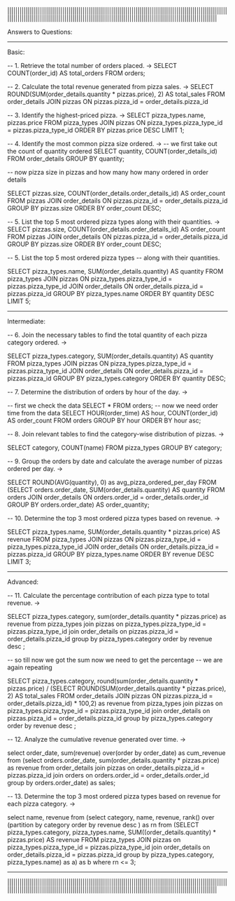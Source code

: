 |||||||||||||||||||||||||||||||||||||||||||||||||||||||||||||||||||||||||||||||||||||||||||||||||||||||||||||||||||||||||||||||||||||||||||||||||||||||||||||||||||||||||||||||||||||||||||||||||||||||||||||||||||

Answers to Questions:
____________________________________________________________

Basic:

-- 1. Retrieve the total number of orders placed.
 -> SELECT 
    COUNT(order_id) AS total_orders
FROM
    orders;

-- 2. Calculate the total revenue generated from pizza sales.
 -> SELECT 
    ROUND(SUM(order_details.quantity * pizzas.price),
            2) AS total_sales
FROM
    order_details
        JOIN
    pizzas ON pizzas.pizza_id = order_details.pizza_id

-- 3. Identify the highest-priced pizza.
 -> SELECT 
    pizza_types.name, pizzas.price
FROM
    pizza_types
        JOIN
    pizzas ON pizza_types.pizza_type_id = pizzas.pizza_type_id
ORDER BY pizzas.price DESC
LIMIT 1;

-- 4. Identify the most common pizza size ordered.
 -> -- we first take out the count of quantity ordered
SELECT 
    quantity, COUNT(order_details_id)
FROM
    order_details
GROUP BY quantity;

-- now pizza size in pizzas and how many how many ordered in order details

SELECT 
    pizzas.size,
    COUNT(order_details.order_details_id) AS order_count
FROM
    pizzas
        JOIN
    order_details ON pizzas.pizza_id = order_details.pizza_id
GROUP BY pizzas.size
ORDER BY order_count DESC; 

-- 5. List the top 5 most ordered pizza types along with their quantities.
 -> SELECT 
    pizzas.size,
    COUNT(order_details.order_details_id) AS order_count
FROM
    pizzas
        JOIN
    order_details ON pizzas.pizza_id = order_details.pizza_id
GROUP BY pizzas.size
ORDER BY order_count DESC;

-- 5. List the top 5 most ordered pizza types 
-- along with their quantities.

SELECT 
    pizza_types.name, 
    SUM(order_details.quantity) AS quantity
FROM
    pizza_types
        JOIN
    pizzas ON pizza_types.pizza_type_id = pizzas.pizza_type_id
        JOIN
    order_details ON order_details.pizza_id = pizzas.pizza_id
GROUP BY pizza_types.name
ORDER BY quantity DESC
LIMIT 5;


____________________________________________________________

Intermediate:

-- 6. Join the necessary tables to find the total quantity of each pizza category ordered.
 -> 

SELECT 
    pizza_types.category,
    SUM(order_details.quantity) AS quantity
FROM
    pizza_types
        JOIN
    pizzas ON pizza_types.pizza_type_id = pizzas.pizza_type_id
        JOIN
    order_details ON order_details.pizza_id = pizzas.pizza_id
GROUP BY pizza_types.category
ORDER BY quantity DESC;   

-- 7. Determine the distribution of orders by hour of the day.
 -> 

 -- first we check the data 
SELECT 
    *
FROM
    orders;
-- now we need order time from the data
SELECT 
    HOUR(order_time) AS hour, COUNT(order_id) AS order_count
FROM
    orders
GROUP BY hour
ORDER BY hour asc;

-- 8. Join relevant tables to find the category-wise distribution of pizzas.
 -> 

SELECT
    category, COUNT(name)
FROM
    pizza_types
GROUP BY category;

-- 9. Group the orders by date and calculate the average number of pizzas ordered per day.
 -> 

SELECT 
    ROUND(AVG(quantity), 0) as avg_pizza_ordered_per_day
FROM
    (SELECT 
        orders.order_date, SUM(order_details.quantity) AS quantity
    FROM
        orders
    JOIN order_details ON orders.order_id = order_details.order_id
    GROUP BY orders.order_date) AS order_quantity;

-- 10. Determine the top 3 most ordered pizza types based on revenue.
 -> 

SELECT 
    pizza_types.name,
    SUM(order_details.quantity * pizzas.price) AS revenue
FROM
    pizza_types
        JOIN
    pizzas ON pizzas.pizza_type_id = pizza_types.pizza_type_id
        JOIN
    order_details ON order_details.pizza_id = pizzas.pizza_id
GROUP BY pizza_types.name
ORDER BY revenue DESC
LIMIT 3;
 
____________________________________________________________


Advanced:

-- 11. Calculate the percentage contribution of each pizza type to total revenue.
 -> 

SELECT pizza_types.category,
sum(order_details.quantity * pizzas.price) as revenue
from pizza_types join pizzas
on pizza_types.pizza_type_id = pizzas.pizza_type_id
join order_details
on pizzas.pizza_id = order_details.pizza_id
group by pizza_types.category
order by revenue desc ;

-- so till now we got the sum now we need to get the percentage
-- we are again repeating 


SELECT pizza_types.category,
round(sum(order_details.quantity * pizzas.price) / (SELECT 
    ROUND(SUM(order_details.quantity * pizzas.price),
            2) AS total_sales
FROM
    order_details
        JOIN
    pizzas ON pizzas.pizza_id = order_details.pizza_id) * 100,2) as revenue
from pizza_types join pizzas
on pizza_types.pizza_type_id = pizzas.pizza_type_id
join order_details
on pizzas.pizza_id = order_details.pizza_id
group by pizza_types.category
order by revenue desc ;

-- 12. Analyze the cumulative revenue generated over time.
 -> 

select order_date, 
sum(revenue) over(order by order_date) as cum_revenue
from
(select orders.order_date,
sum(order_details.quantity * pizzas.price) as revenue
from order_details 
	join pizzas
		on order_details.pizza_id = pizzas.pizza_id
	join orders
		on orders.order_id = order_details.order_id
group by orders.order_date) as sales;

-- 13. Determine the top 3 most ordered pizza types based on revenue for each pizza category.
 -> 

select name, revenue from 
(select category, name, revenue,
rank() over (partition by category order by revenue desc ) as rn
from
(SELECT 
    pizza_types.category,
    pizza_types.name,
    SUM((order_details.quantity) * pizzas.price) AS revenue
FROM
    pizza_types
        JOIN
    pizzas
    on pizza_types.pizza_type_id = pizzas.pizza_type_id
    join order_details
    on order_details.pizza_id = pizzas.pizza_id
    group by pizza_types.category, pizza_types.name) as a) as b
    where rn <= 3;

____________________________________________________________


|||||||||||||||||||||||||||||||||||||||||||||||||||||||||||||||||||||||||||||||||||||||||||||||||||||||||||||||||||||||||||||||||||||||||||||||||||||||||||||||||||||||||||||||||||||||||||||||||||||||||||||||||||
